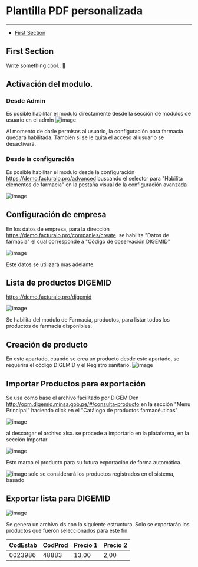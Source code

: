 # Plantilla PDF personalizada

---

- [First Section](#section-1)

<a name="section-1"></a>
## First Section

Write something cool.. 🦊

## Activación del modulo.

### Desde Admin

Es posible habilitar el modulo directamente desde la sección de módulos de usuario en el admin
![image](https://gitlab.com/carlomagno83/facturadorpro4/uploads/adf2673428c84d727d859daf5206252d/image.png)

Al momento de darle permisos al usuario, la configuración para farmacia quedará habilitada. También si se le quita el acceso al usuario se desactivará.

### Desde la configuración

Es posible habilitar el modulo desde la configuración https://demo.facturalo.pro/advanced buscando el selector para "Habilita elementos de farmacia" en la pestaña visual de la configuración avanzada

![image](https://gitlab.com/carlomagno83/facturadorpro4/-/wikis/uploads/3644f7df11cc5631c618dd8e5c4c05d7/image.png)


## Configuración de empresa

En los datos de empresa, para la dirección https://demo.facturalo.pro/companies/create. se habilita "Datos de farmacia" el cual corresponde a "Código de observación DIGEMID"

![image](https://gitlab.com/carlomagno83/facturadorpro4/-/wikis/uploads/d3397282a08690a15075263308b0e71e/image.png)

Este datos se utilizará mas adelante.

## Lista de productos  DIGEMID

https://demo.facturalo.pro/digemid

![image](https://gitlab.com/carlomagno83/facturadorpro4/-/wikis/uploads/15d34913608f8db4e9bd0cabc79084c9/image.png)

Se habilita del modulo de Farmacia, productos, para listar todos los productos de farmacia disponibles.

## Creación de producto

En este apartado, cuando se crea un producto desde este apartado, se requerirá el código DIGEMID y el Registro sanitario.
![image](https://gitlab.com/carlomagno83/facturadorpro4/-/wikis/uploads/5dbb4ab15ae675551bce7ba8c1d119a2/image.png)


## Importar Productos para exportación

Se usa como base el archivo facilitado por DIGEMIDen http://opm.digemid.minsa.gob.pe/#/consulta-producto en la sección "Menu Principal" haciendo click en el "Catálogo de productos farmacéuticos"

![image](https://gitlab.com/carlomagno83/facturadorpro4/-/wikis/uploads/cf633794be36235e79f60ec0c7a928cc/image.png)

al descargar el archivo xlsx. se procede a importarlo en la plataforma, en la sección Importar

![image](https://gitlab.com/carlomagno83/facturadorpro4/-/wikis/uploads/3a9c9814777e3184e637a932b99047c9/image.png)

Esto marca el producto para su futura exportación  de forma automática.

![image](https://gitlab.com/carlomagno83/facturadorpro4/-/wikis/uploads/43fcc86d85314eea35fbb2320e94f30d/image.png)
solo se considerará los productos registrados en el sistema, basado


## Exportar lista para DIGEMID

![image](https://gitlab.com/carlomagno83/facturadorpro4/-/wikis/uploads/019931ad841ab9958f54daa65e2b632c/image.png)

Se genera un archivo xls con la siguiente estructura. Solo se exportarán los productos que fueron seleccionados para este fin.


| CodEstab | CodProd | Precio 1 | Precio 2 |
|----------|---------|----------|----------|
| 0023986  | 48883   | 13,00    | 2,00     |


